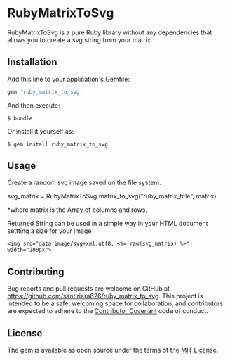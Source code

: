 # RubyMatrixToSvg

RubyMatrixToSvg is a pure Ruby library without any dependencies that allows you to create a svg string from your matrix.

## Installation

Add this line to your application's Gemfile:

```ruby
gem 'ruby_matrix_to_svg'
```

And then execute:

    $ bundle

Or install it yourself as:

    $ gem install ruby_matrix_to_svg

## Usage

Create a random svg image saved on the file system.
  
  svg_matrix = RubyMatrixToSvg.matrix_to_svg("ruby_matrix_title", matrix)
  
  *where matrix is the Array of columns and rows.

Returned String can be used in a simple way in your HTML document settting a size for your image
    
    <img src="data:image/svg+xml;utf8, <%= raw(svg_matrix) %>" width="200px">

## Contributing

Bug reports and pull requests are welcome on GitHub at https://github.com/santiriera626/ruby_matrix_to_svg. This project is intended to be a safe, welcoming space for collaboration, and contributors are expected to adhere to the [Contributor Covenant](contributor-covenant.org) code of conduct.


## License

The gem is available as open source under the terms of the [MIT License](http://opensource.org/licenses/MIT).
